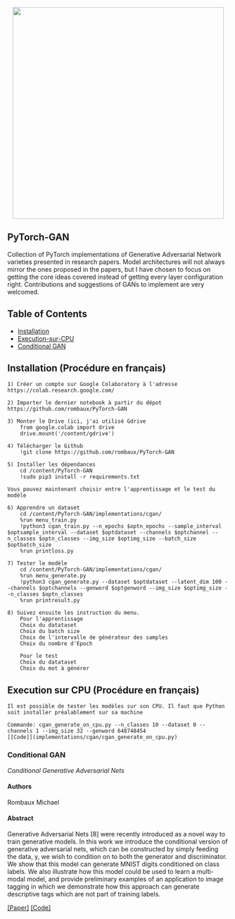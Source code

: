<p align="center"><img src="https://web.umons.ac.be/app/uploads/2018/02/UMONS-rouge-quadri-avec-texteth.png" width="480"\></p>

## PyTorch-GAN
Collection of PyTorch implementations of Generative Adversarial Network varieties presented in research papers. Model architectures will not always mirror the ones proposed in the papers, but I have chosen to focus on getting the core ideas covered instead of getting every layer configuration right. Contributions and suggestions of GANs to implement are very welcomed.


## Table of Contents
  * [Installation](#installation)
  * [Execution-sur-CPU](#Execution-sur-CPU)
  * [Conditional GAN](#conditional-gan)


## Installation (Procédure en français)
    1) Créer un compte sur Google Colaboratory à l'adresse https://colab.research.google.com/
	
	2) Importer le dernier notebook à partir du dépot https://github.com/rombaux/PyTorch-GAN
	
	3) Monter le Drive (ici, j'ai utilisé Gdrive
		from google.colab import drive
		drive.mount('/content/gdrive')
	
	4) Télécharger le Github
		!git clone https://github.com/rombaux/PyTorch-GAN
	
	5) Installer les dépendances
		cd /content/PyTorch-GAN
		!sudo pip3 install -r requirements.txt
	
	Vous pouvez maintenant choisir entre l'apprentissage et le test du modèle
	
	6) Apprendre un dataset
		cd /content/PyTorch-GAN/implementations/cgan/
		%run menu_train.py
		!python3 cgan_train.py --n_epochs $optn_epochs --sample_interval $optsample_interval --dataset $optdataset --channels $optchannel --n_classes $optn_classes --img_size $optimg_size --batch_size $optbatch_size
		%run printloss.py
		
	7) Tester le modèle	
		cd /content/PyTorch-GAN/implementations/cgan/
		%run menu_generate.py
		!python3 cgan_generate.py --dataset $optdataset --latent_dim 100 --channels $optchannels --genword $optgenword --img_size $optimg_size --n_classes $optn_classes
		%run printresult.py

	8) Suivez ensuite les instruction du menu.
		Pour l'apprentissage
		Choix du datataset
		Choix du batch size
		Choix de l'intervalle de générateur des samples
		Choix du nombre d'Epoch
		
		Pour le test
		Choix du datataset
		Choix du mot à générer

## Execution sur CPU (Procédure en français)
		
	Il est possible de tester les modèles sur son CPU. Il faut que Python soit installer préalablement sur sa machine 

	Commande: cgan_generate_on_cpu.py --n_classes 10 --dataset 0 --channels 1 --img_size 32 --genword 648748454
	[[Code]](implementations/cgan/cgan_generate_on_cpu.py)

### Conditional GAN
_Conditional Generative Adversarial Nets_

#### Authors
Rombaux Michael

#### Abstract
Generative Adversarial Nets [8] were recently introduced as a novel way to train generative models. In this work we introduce the conditional version of generative adversarial nets, which can be constructed by simply feeding the data, y, we wish to condition on to both the generator and discriminator. We show that this model can generate MNIST digits conditioned on class labels. We also illustrate how this model could be used to learn a multi-modal model, and provide preliminary examples of an application to image tagging in which we demonstrate how this approach can generate descriptive tags which are not part of training labels.

[[Paper]](https://arxiv.org/abs/1411.1784) [[Code]](implementations/cgan/cgan_train.py)

